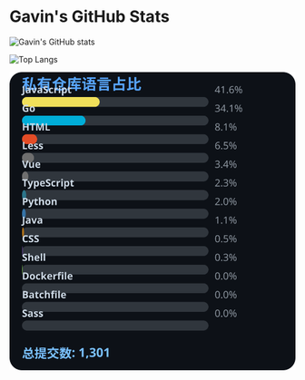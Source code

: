 # Gavin's GitHub Stats

![Gavin's GitHub stats](https://github-readme-stats.vercel.app/api?username=gavinhaydy&show_icons=true&theme=tokyonight)

![Top Langs](https://github-readme-stats.vercel.app/api/top-langs/?username=gavinhaydy&layout=compact)





















































































<!-- PRIVATE_STATS_START -->
![私有仓库统计](./.github/private-stats.svg)
<!-- PRIVATE_STATS_END -->





















































































